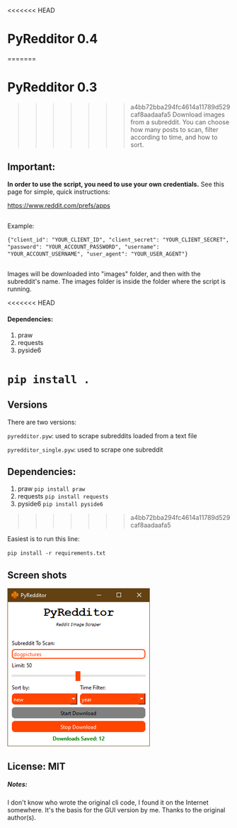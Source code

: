 <<<<<<< HEAD
# PyRedditor 0.4
=======
# PyRedditor 0.3
>>>>>>> a4bb72bba294fc4614a11789d529caf8aadaafa5
Download images from a subreddit. You can choose how many posts to scan, filter according to time, and how to sort.
##
## Important: 

**In order to use the script, you need to use your own credentials.** See this page for simple, quick instructions:

https://www.reddit.com/prefs/apps
##

Example:

    {"client_id": "YOUR_CLIENT_ID", "client_secret": "YOUR_CLIENT_SECRET", "password": "YOUR_ACCOUNT_PASSWORD", "username": "YOUR_ACCOUNT_USERNAME", "user_agent": "YOUR_USER_AGENT"}
##    
Images will be downloaded into "images" folder, and then with the subreddit's name. The images folder is inside the folder where the script is running.

<<<<<<< HEAD
#### Dependencies:
1. praw
2. requests
3. pyside6

`pip install .`
=======
## Versions
There are two versions:

`pyredditor.pyw`: used to scrape subreddits loaded from a text file

`pyredditor_single.pyw`: used to scrape one subreddit

## Dependencies:
1. praw `pip install praw`
2. requests `pip install requests`
3. pyside6 `pip install pyside6`
>>>>>>> a4bb72bba294fc4614a11789d529caf8aadaafa5

Easiest is to run this line:

`pip install -r requirements.txt`

## Screen shots
![Screenshot](screenshots/ss1.png)


## License: MIT

##### Notes:
I don't know who wrote the original cli code, I found it on the Internet somewhere. It's the basis for the GUI version by me. Thanks to the original author(s).

